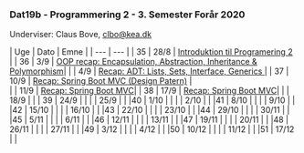### Dat19b - Programmering 2 - 3. Semester Forår 2020
Underviser: Claus Bove, clbo@kea.dk


| Uge | Dato | Emne | 
| --- | --- |
| 35    | 28/8 	| [Introduktion til Programering 2](w35_intro.md) | 
| 36  	| 3/9	| [OOP recap: Encapsulation, Abstraction, Inheritance & Polymorphism](w36_recap_oop.md)|
|     	| 4/9 	| [Recap: ADT: Lists, Sets, Interface, Generics ](w36_recap_adt_datastr_interf_gen.md)| 
| 37  	| 10/9 	| [Recap: Spring Boot MVC (Design Patern)](w37_recap_mvc_dp.md) |  
|	| 11/9 	| [Recap: Spring Boot MVC](w37_recap_mvc.md)|
| 38 	| 17/9 	| [Recap: Spring Boot MVC](w38_recap_mvc.md)|
|  	| 18/9 	| | 
| 39 	| 24/9 	| |
|  	| 25/9 	| |
|40  	| 1/10 	| |
|  	| 2/10 	| | 
|41  	| 8/10 	| |
|  	| 9/10 	| | 
|42  	| 15/10 | |
|  	| 16/10 | |
|43	| 22/10	|	|
|	| 23/10	|	|
|44	| 29/10	|	|
|	| 30/11	|	|
|45	| 5/11	|	|
|	| 6/11	|	|
|46	| 12/11	|	|
| 	| 13/11	|	|
|47	| 19/11	|	|
|	| 20/11	|	|
|48	| 26/11 | 	|
| 	| 27/11	|	|
|49	| 3/12 	| 	|
| 	| 4/12	|	|
|50	| 10/12 | 	|
| 	| 11/12	|	|
|51	| 17/12 | 	|





